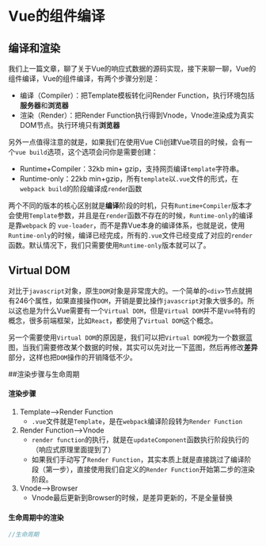 # Vue的组件编译

## 编译和渲染

​	我们上一篇文章，聊了关于Vue的响应式数据的源码实现，接下来聊一聊，Vue的组件编译，Vue的组件编译，有两个步骤分别是：

+ 编译（Compiler）：把Template模板转化问Render Function，执行环境包括**服务器**和**浏览器**
+ 渲染（Render）：把Render Function执行得到Vnode，Vnode渲染成为真实DOM节点。执行环境只有**浏览器**

另外一点值得注意的就是，如果我们在使用Vue Cli创建Vue项目的时候，会有一个`vue build`选项，这个选项会问你是需要创建：

+ Runtime+Compiler：32kb min+ gzip，支持网页编译`template`字符串。
+ Runtime-only：22kb min+gzip，所有`template`以`.vue`文件的形式，在`webpack build`的阶段编译成`rende`r函数

两个不同的版本的核心区别就是**编译**阶段的时机，只有`Runtime+Compiler`版本才会使用`Template`参数，并且是在`render`函数不存在的时候，`Runtime-only`的编译是靠`webpack` 的 `vue-loader`，而不是靠Vue本身的编译体系，也就是说，使用`Runtime-only`的时候，编译已经完成，所有的`.vue`文件已经变成了对应的`render`函数。默认情况下，我们只需要使用`Runtime-only`版本就可以了。

## Virtual DOM

​		对比于`javascript`对象，原生`DOM`对象是非常庞大的。一个简单的`<div>`节点就拥有246个属性，如果直接操作`DOM`，开销是要比操作`javascript`对象大很多的。所以这也是为什么Vue需要有一个`Virtual DOM`，但是`Virtual DOM`并不是`Vue`特有的概念，很多前端框架，比如`React`，都使用了`Virtual DOM`这个概念。

​		另一个需要使用`Virtual DOM`的原因是，我们可以把`Virtual DOM`视为一个数据蓝图，当我们需要修改某个数据的时候，其实可以先对比一下蓝图，然后再修改**差异**部分，这样也把`DOM`操作的开销降低不少。

##渲染步骤与生命周期

#### 渲染步骤


1. Template-->Render Function
   + `.vue`文件就是`Template`，是在`webpack`编译阶段转为`Render Function`
2. Render Function-->Vnode
   + `render function`的执行，就是在`updateComponent`函数执行阶段执行的（响应式原理里面提到了）
   + 如果我们手动写了`Render Function`，其实本质上就是直接跳过了编译阶段（第一步），直接使用我们自定义的`Render Function`开始第二步的渲染阶段。
3. Vnode-->Browser
   + Vnode最后更新到Browser的时候，是差异更新的，不是全量替换

#### 生命周期中的渲染

```js
//生命周期

```



